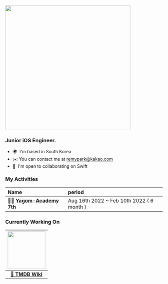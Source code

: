# 
 <img src="https://user-images.githubusercontent.com/88357373/224708390-91e68029-95a0-4175-9186-b6b733d29584.JPG" width="400"/>

### Junior iOS Engineer.
* 🌍  I'm based in South Korea
* ✉️  You can contact me at [remypark@kakao.com](mailto:remypark@kakao.com)
* 🤝  I'm open to collaborating on Swift

### My Activities
|Name|period |
|:---|:---|
|**🐻‍❄️ [Yagom-Academy](https://github.com/yagom-academy) 7th**| Aug 16th 2022 ~ Feb 10th 2022 ( 6 month )

### Currently Working On

|<img src="https://user-images.githubusercontent.com/88357373/236659649-c7d0a639-b792-4d78-99c0-9fdce3fbdbf2.png" width="120"/>|
|:-:|
|[**🔗 TMDB Wiki**](https://github.com/yjjem/TMDB-Wiki/tree/feature/home/home-scene)|
